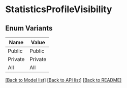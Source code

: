 # StatisticsProfileVisibility

## Enum Variants

| Name | Value |
|---- | -----|
| Public | Public |
| Private | Private |
| All | All |


[[Back to Model list]](../README.md#documentation-for-models) [[Back to API list]](../README.md#documentation-for-api-endpoints) [[Back to README]](../README.md)


